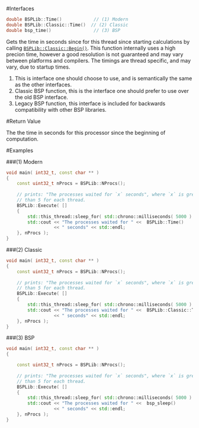 #Interfaces

```cpp
double BSPLib::Time()            // (1) Modern
double BSPLib::Classic::Time()  // (2) Classic
double bsp_time()                // (3) BSP
```
Gets the time in seconds since for this thread since starting calculations by
calling [`BSPLib::Classic::Begin()`](../logic/begin.md). This function internally
uses a high precion time, however a good resolution is not guaranteed and may vary
between platforms and compilers. The timings are thread specific, and
may vary, due to startup times.

1. This is interface one should choose to use, and is semantically the same as the other interfaces.
2. Classic BSP function, this is the interface one should prefer to use over the old BSP interface.
3. Legacy BSP function, this interface is included for backwards compatibility with other BSP libraries.

#Return Value

The the time in seconds for this processor since the beginning of computation.

#Examples

###(1) Modern

```cpp
void main( int32_t, const char ** )
{
    const uint32_t nProcs = BSPLib::NProcs();
  
    // prints: "The processes waited for `x` seconds", where `x` is greater
    // than 5 for each thread. 
    BSPLib::Execute( []
    {
        std::this_thread::sleep_for( std::chrono::milliseconds( 5000 ) );
        std::cout << "The processes waited for " <<  BSPLib::Time() 
                  << " seconds" << std::endl;
    }, nProcs );
}
```

###(2) Classic

```cpp
void main( int32_t, const char ** )
{
    const uint32_t nProcs = BSPLib::NProcs();
  
    // prints: "The processes waited for `x` seconds", where `x` is greater
    // than 5 for each thread. 
    BSPLib::Execute( []
    {
        std::this_thread::sleep_for( std::chrono::milliseconds( 5000 ) );
        std::cout << "The processes waited for " <<  BSPLib::Classic::Time() 
                  << " seconds" << std::endl;
    }, nProcs );
}
```

###(3) BSP

```cpp
void main( int32_t, const char ** )
{

    const uint32_t nProcs = BSPLib::NProcs();
  
    // prints: "The processes waited for `x` seconds", where `x` is greater
    // than 5 for each thread. 
    BSPLib::Execute( []
    {
        std::this_thread::sleep_for( std::chrono::milliseconds( 5000 ) );
        std::cout << "The processes waited for " <<  bsp_sleep() 
                  << " seconds" << std::endl;
    }, nProcs );
}
```